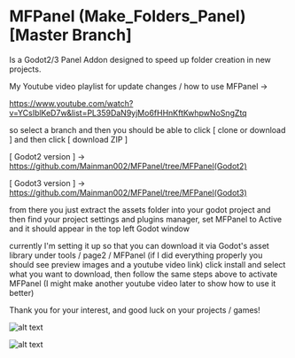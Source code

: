 # MFPanel (Make_Folders_Panel) [Master Branch]
Is a Godot2/3 Panel Addon designed to speed up folder creation in new projects.

My Youtube video playlist for update changes / how to use MFPanel ->

https://www.youtube.com/watch?v=YCsIblKeD7w&list=PL359DaN9yjMo6fHHnKftKwhpwNoSngZtq

so select a branch and then you should be able to click [ clone or download ] and then click [ download ZIP ]

[ Godot2 version ] -> https://github.com/Mainman002/MFPanel/tree/MFPanel(Godot2)

[ Godot3 version ] -> https://github.com/Mainman002/MFPanel/tree/MFPanel(Godot3)

from there you just extract the assets folder into your godot project and then find your project settings and plugins manager, set MFPanel to Active and it should appear in the top left Godot window

currently I'm setting it up so that you can download it via Godot's asset library under tools / page2 / MFPanel (if I did everything properly you should see preview images and a youtube video link) click install and select what you want to download, then follow the same steps above to activate MFPanel (I might make another youtube video later to show how to use it better)

Thank you for your interest, and good luck on your projects / games!

![alt text](https://github.com/Mainman002/MFPanel/blob/master/Godot2_Images/Preview1.png)

![alt text](https://github.com/Mainman002/MFPanel/blob/master/Godot3_Images/Preview1.png)
